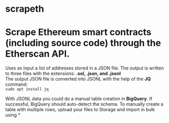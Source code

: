 # scrapeth
# Scrape Ethereum smart contracts (including source code) through the Etherscan API.

Uses as input a list of addresses stored in a JSON file. The output is written to three files with the extensions: **.sol, .json, and .jsonl**  
The output JSON file is converted into JSONL with the help of the **JQ** command:  
```sudo apt install jq```  

With JSONL data you could do a manual table creation in **BigQuery**. If successful, BigQuery should auto-detect the schema.
To manually create a table with multiple rows, upload your files to Storage and import in bulk using *
